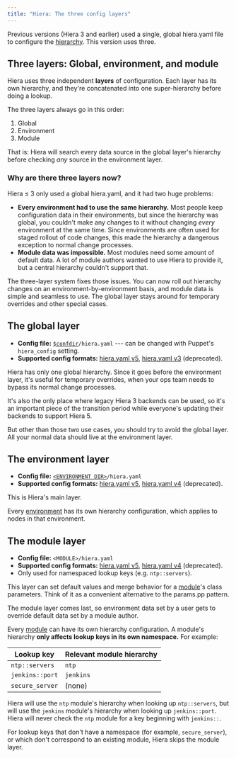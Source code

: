 ```yaml
---
title: "Hiera: The three config layers"
---
```



[hierarchy]: todo
[confdir]: todo
[v5]: todo
[v3]: todo
[environment]: todo
[v4]: todo
[module]: todo

Previous versions (Hiera 3 and earlier) used a single, global hiera.yaml file to configure the [hierarchy][]. This version uses three.


## Three layers: Global, environment, and module

Hiera uses three independent **layers** of configuration. Each layer has its own hierarchy, and they're concatenated into one super-hierarchy before doing a lookup.

The three layers always go in this order:

1. Global
2. Environment
3. Module

That is: Hiera will search every data source in the global layer's hierarchy before checking _any_ source in the environment layer.

### Why are there three layers now?

Hiera ≤ 3 only used a global hiera.yaml, and it had two huge problems:

* **Every environment had to use the same hierarchy.** Most people keep configuration data in their environments, but since the hierarchy was global, you couldn't make any changes to it without changing _every_ environment at the same time. Since environments are often used for staged rollout of code changes, this made the hierarchy a dangerous exception to normal change processes.
* **Module data was impossible.** Most modules need some amount of default data. A lot of module authors wanted to use Hiera to provide it, but a central hierarchy couldn't support that.

The three-layer system fixes those issues. You can now roll out hierarchy changes on an environment-by-environment basis, and module data is simple and seamless to use. The global layer stays around for temporary overrides and other special cases.

## The global layer

* **Config file:** [`$confdir`][confdir]`/hiera.yaml` --- can be changed with Puppet's `hiera_config` setting.
* **Supported config formats:** [hiera.yaml v5][v5], [hiera.yaml v3][v3] (deprecated).

Hiera has only one global hierarchy. Since it goes before the environment layer, it's useful for temporary overrides, when your ops team needs to bypass its normal change processes.

It's also the only place where legacy Hiera 3 backends can be used, so it's an important piece of the transition period while everyone's updating their backends to support Hiera 5.

But other than those two use cases, you should try to avoid the global layer. All your normal data should live at the environment layer.


## The environment layer

* **Config file:** [`<ENVIRONMENT DIR>`][environment]`/hiera.yaml`
* **Supported config formats:** [hiera.yaml v5][v5], [hiera.yaml v4][v4] (deprecated).

This is Hiera's main layer.

Every [environment][] has its own hierarchy configuration, which applies to nodes in that environment.

## The module layer

* **Config file:** `<MODULE>/hiera.yaml`
* **Supported config formats:** [hiera.yaml v5][v5], [hiera.yaml v4][v4] (deprecated).
* Only used for namespaced lookup keys (e.g. `ntp::servers`).

This layer can set default values and merge behavior for a [module][]'s class parameters. Think of it as a convenient alternative to the params.pp pattern.

The module layer comes last, so environment data set by a user gets to override default data set by a module author.

Every [module][] can have its own hierarchy configuration. A module's hierarchy **only affects lookup keys in its own namespace.** For example:

Lookup key      | Relevant module hierarchy
----------------|----------------------
`ntp::servers`  | `ntp`
`jenkins::port` | `jenkins`
`secure_server` | (none)

Hiera will use the `ntp` module's hierarchy when looking up `ntp::servers`, but will use the `jenkins` module's hierarchy when looking up `jenkins::port`. Hiera will never check the `ntp` module for a key beginning with `jenkins::`.

For lookup keys that don't have a namespace (for example, `secure_server`), or which don't correspond to an existing module, Hiera skips the module layer.

